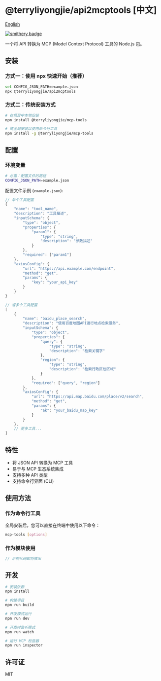 # @terryliyongjie/api2mcptools [中文]

[English](./README.md)

[![smithery badge](https://smithery.ai/badge/@JayLi52/api2mcptools)](https://smithery.ai/server/@JayLi52/api2mcptools)

一个将 API 转换为 MCP (Model Context Protocol) 工具的 Node.js 包。

## 安装

### 方式一：使用 npx 快速开始（推荐）
```bash
set CONFIG_JSON_PATH=example.json
npx @terryliyongjie/api2mcptools
```

### 方式二：传统安装方式
```bash
# 在项目中本地安装
npm install @terryliyongjie/mcp-tools

# 或全局安装以使用命令行工具
npm install -g @terryliyongjie/mcp-tools
```

## 配置

### 环境变量

```bash
# 必需：配置文件的路径
CONFIG_JSON_PATH=example.json
```

配置文件示例 (`example.json`):
```js
// 单个工具配置
{
    "name": "tool_name",
    "description": "工具描述",
    "inputSchema": {
        "type": "object",
        "properties": {
            "param1": {
                "type": "string",
                "description": "参数描述"
            }
        },
        "required": ["param1"]
    },
    "axiosConfig": {
        "url": "https://api.example.com/endpoint",
        "method": "get",
        "params": {
            "key": "your_api_key"
        }
    }
}

// 或多个工具配置
[
    {
        "name": "baidu_place_search",
        "description": "使用百度地图API进行地点检索服务",
        "inputSchema": {
            "type": "object",
            "properties": {
                "query": {
                    "type": "string",
                    "description": "检索关键字"
                },
                "region": {
                    "type": "string",
                    "description": "检索行政区划区域"
                }
            },
            "required": ["query", "region"]
        },
        "axiosConfig": {
            "url": "https://api.map.baidu.com/place/v2/search",
            "method": "get",
            "params": {
                "ak": "your_baidu_map_key"
            }
        }
    },
    // 更多工具...
]
```

## 特性

- 将 JSON API 转换为 MCP 工具
- 易于与 MCP 生态系统集成
- 支持多种 API 类型
- 支持命令行界面 (CLI)

## 使用方法

### 作为命令行工具
全局安装后，您可以直接在终端中使用以下命令：

```bash
mcp-tools [options]
```

### 作为模块使用
```typescript
// 示例代码即将推出
```

## 开发

```bash
# 安装依赖
npm install

# 构建项目
npm run build

# 开发模式运行
npm run dev

# 开发时监听模式
npm run watch

# 运行 MCP 检查器
npm run inspector
```

## 许可证

MIT 